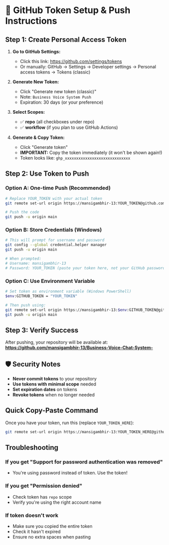 # 🔐 GitHub Token Setup & Push Instructions

## Step 1: Create Personal Access Token

1. **Go to GitHub Settings:**
   - Click this link: https://github.com/settings/tokens
   - Or manually: GitHub → Settings → Developer settings → Personal access tokens → Tokens (classic)

2. **Generate New Token:**
   - Click "Generate new token (classic)"
   - Note: `Business Voice System Push`
   - Expiration: 30 days (or your preference)

3. **Select Scopes:**
   - ✅ **repo** (all checkboxes under repo)
   - ✅ **workflow** (if you plan to use GitHub Actions)

4. **Generate & Copy Token:**
   - Click "Generate token"
   - **IMPORTANT:** Copy the token immediately (it won't be shown again!)
   - Token looks like: `ghp_xxxxxxxxxxxxxxxxxxxxxxxxxxxxx`

## Step 2: Use Token to Push

### Option A: One-time Push (Recommended)
```bash
# Replace YOUR_TOKEN with your actual token
git remote set-url origin https://mansigambhir-13:YOUR_TOKEN@github.com/mansigambhir-13/Business-Voice-Chat-System-.git

# Push the code
git push -u origin main
```

### Option B: Store Credentials (Windows)
```bash
# This will prompt for username and password
git config --global credential.helper manager
git push -u origin main

# When prompted:
# Username: mansigambhir-13
# Password: YOUR_TOKEN (paste your token here, not your GitHub password)
```

### Option C: Use Environment Variable
```bash
# Set token as environment variable (Windows PowerShell)
$env:GITHUB_TOKEN = "YOUR_TOKEN"

# Then push using:
git remote set-url origin https://mansigambhir-13:$env:GITHUB_TOKEN@github.com/mansigambhir-13/Business-Voice-Chat-System-.git
git push -u origin main
```

## Step 3: Verify Success

After pushing, your repository will be available at:
**https://github.com/mansigambhir-13/Business-Voice-Chat-System-**

## 🛡️ Security Notes

- **Never commit tokens** to your repository
- **Use tokens with minimal scope** needed
- **Set expiration dates** on tokens
- **Revoke tokens** when no longer needed

## Quick Copy-Paste Command

Once you have your token, run this (replace `YOUR_TOKEN_HERE`):

```bash
git remote set-url origin https://mansigambhir-13:YOUR_TOKEN_HERE@github.com/mansigambhir-13/Business-Voice-Chat-System-.git && git push -u origin main
```

## Troubleshooting

### If you get "Support for password authentication was removed"
- You're using password instead of token. Use the token!

### If you get "Permission denied"
- Check token has `repo` scope
- Verify you're using the right account name

### If token doesn't work
- Make sure you copied the entire token
- Check it hasn't expired
- Ensure no extra spaces when pasting